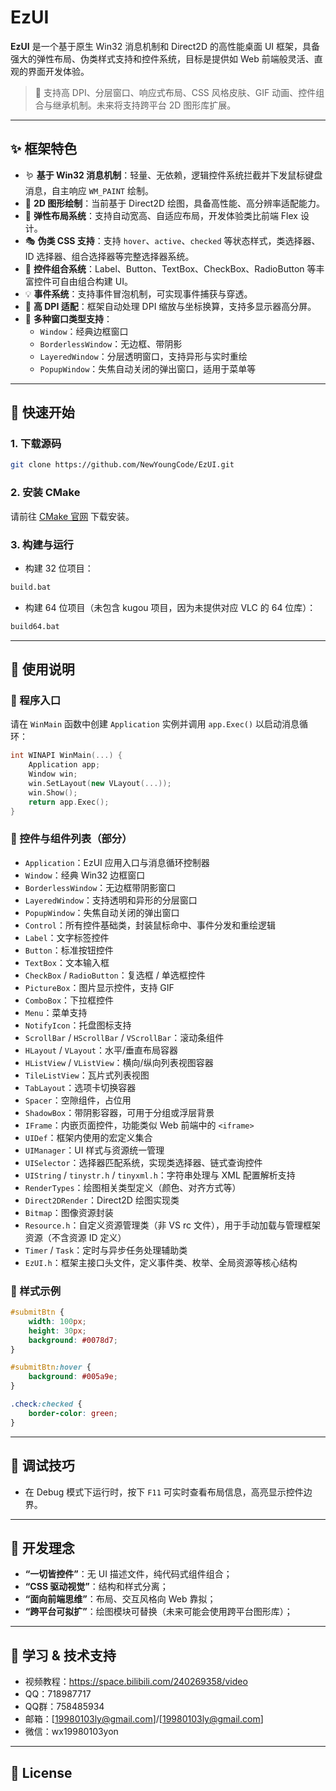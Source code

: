 # EzUI

**EzUI** 是一个基于原生 Win32 消息机制和 Direct2D 的高性能桌面 UI 框架，具备强大的弹性布局、伪类样式支持和控件系统，目标是提供如 Web 前端般灵活、直观的界面开发体验。

> 🚀 支持高 DPI、分层窗口、响应式布局、CSS 风格皮肤、GIF 动画、控件组合与继承机制。未来将支持跨平台 2D 图形库扩展。

---

## ✨ 框架特色

- 🪱 **基于 Win32 消息机制**：轻量、无依赖，逻辑控件系统拦截并下发鼠标键盘消息，自主响应 `WM_PAINT` 绘制。
- 🎨 **2D 图形绘制**：当前基于 Direct2D 绘图，具备高性能、高分辨率适配能力。
- 🧹 **弹性布局系统**：支持自动宽高、自适应布局，开发体验类比前端 Flex 设计。
- 🎭 **伪类 CSS 支持**：支持 `hover`、`active`、`checked` 等状态样式，类选择器、ID 选择器、组合选择器等完整选择器系统。
- 🌟 **控件组合系统**：Label、Button、TextBox、CheckBox、RadioButton 等丰富控件可自由组合构建 UI。
- 💡 **事件系统**：支持事件冒泡机制，可实现事件捕获与穿透。
- 🧩 **高 DPI 适配**：框架自动处理 DPI 缩放与坐标换算，支持多显示器高分屏。
- 🪪 **多种窗口类型支持**：
  - `Window`：经典边框窗口
  - `BorderlessWindow`：无边框、带阴影
  - `LayeredWindow`：分层透明窗口，支持异形与实时重绘
  - `PopupWindow`：失焦自动关闭的弹出窗口，适用于菜单等

---

## 📆 快速开始

### 1. 下载源码

```bash
git clone https://github.com/NewYoungCode/EzUI.git
```

### 2. 安装 CMake

请前往 [CMake 官网](https://cmake.org/download/) 下载安装。

### 3. 构建与运行

- 构建 32 位项目：

```bash
build.bat
```

- 构建 64 位项目（未包含 kugou 项目，因为未提供对应 VLC 的 64 位库）：

```bash
build64.bat
```

---

## 📀 使用说明

### 🏁 程序入口

请在 `WinMain` 函数中创建 `Application` 实例并调用 `app.Exec()` 以启动消息循环：

```cpp
int WINAPI WinMain(...) {
    Application app;
    Window win;
    win.SetLayout(new VLayout(...));
    win.Show();
    return app.Exec();
}
```

### 🧱 控件与组件列表（部分）

- `Application`：EzUI 应用入口与消息循环控制器
- `Window`：经典 Win32 边框窗口
- `BorderlessWindow`：无边框带阴影窗口
- `LayeredWindow`：支持透明和异形的分层窗口
- `PopupWindow`：失焦自动关闭的弹出窗口
- `Control`：所有控件基础类，封装鼠标命中、事件分发和重绘逻辑
- `Label`：文字标签控件
- `Button`：标准按钮控件
- `TextBox`：文本输入框
- `CheckBox` / `RadioButton`：复选框 / 单选框控件
- `PictureBox`：图片显示控件，支持 GIF
- `ComboBox`：下拉框控件
- `Menu`：菜单支持
- `NotifyIcon`：托盘图标支持
- `ScrollBar` / `HScrollBar` / `VScrollBar`：滚动条组件
- `HLayout` / `VLayout`：水平/垂直布局容器
- `HListView` / `VListView`：横向/纵向列表视图容器
- `TileListView`：瓦片式列表视图
- `TabLayout`：选项卡切换容器
- `Spacer`：空隙组件，占位用
- `ShadowBox`：带阴影容器，可用于分组或浮层背景
- `IFrame`：内嵌页面控件，功能类似 Web 前端中的 `<iframe>`
- `UIDef`：框架内使用的宏定义集合
- `UIManager`：UI 样式与资源统一管理
- `UISelector`：选择器匹配系统，实现类选择器、链式查询控件
- `UIString` / `tinystr.h` / `tinyxml.h`：字符串处理与 XML 配置解析支持
- `RenderTypes`：绘图相关类型定义（颜色、对齐方式等）
- `Direct2DRender`：Direct2D 绘图实现类
- `Bitmap`：图像资源封装
- `Resource.h`：自定义资源管理类（非 VS rc 文件），用于手动加载与管理框架资源（不含资源 ID 定义）
- `Timer` / `Task`：定时与异步任务处理辅助类
- `EzUI.h`：框架主接口头文件，定义事件类、枚举、全局资源等核心结构

### 🎨 样式示例

```css
#submitBtn {
    width: 100px;
    height: 30px;
    background: #0078d7;
}

#submitBtn:hover {
    background: #005a9e;
}

.check:checked {
    border-color: green;
}
```

---

## 🔧 调试技巧

- 在 Debug 模式下运行时，按下 `F11` 可实时查看布局信息，高亮显示控件边界。

---

## 🧬 开发理念

- **“一切皆控件”**：无 UI 描述文件，纯代码式组件组合；
- **“CSS 驱动视觉”**：结构和样式分离；
- **“面向前端思维”**：布局、交互风格向 Web 靠拟；
- **“跨平台可拟扩”**：绘图模块可替换（未来可能会使用跨平台图形库）；

---

## 📖 学习 & 技术支持

- 视频教程：https://space.bilibili.com/240269358/video
- QQ：718987717
- QQ群：758485934
- 邮箱：[19980103ly@gmail.com]/[19980103ly@gmail.com]
- 微信：wx19980103yon

---

## 📄 License


